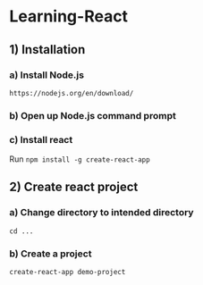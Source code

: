 # Learning-React

## 1) Installation
### a) Install Node.js
```https://nodejs.org/en/download/```
### b) Open up Node.js command prompt
### c) Install react
Run ```npm install -g create-react-app```

## 2) Create react project
### a) Change directory to intended directory
```cd ...```
### b) Create a project
```create-react-app demo-project```
